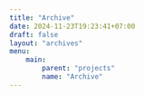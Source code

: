 ```yaml
---
title: "Archive"
date: 2024-11-23T19:23:41+07:00
draft: false
layout: "archives"
menu:
    main:
        parent: "projects"
        name: "Archive"
---
```


